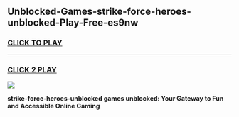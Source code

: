 
## Unblocked-Games-strike-force-heroes-unblocked-Play-Free-es9nw
<h3>
<a href="https://premium76.site?title=strike-force-heroes-unblocked&ref=18A1">CLICK TO PLAY</a></h3>
<hr>

<h3>
<a href="https://premium76.site?title=strike-force-heroes-unblocked&ref=18A1">CLICK 2 PLAY</a>
  
</h3>

<a href="https://premium76.site?title=strike-force-heroes-unblocked&ref=18A1"><img src="https://clearcache.store/games.png"></a>


**strike-force-heroes-unblocked games unblocked: Your Gateway to Fun and Accessible Online Gaming**
